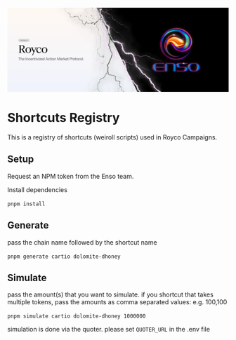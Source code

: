 ![cover](cover.webp)

# Shortcuts Registry

This is a registry of shortcuts (weiroll scripts) used in Royco Campaigns.

## Setup

Request an NPM token from the Enso team.

Install dependencies

`pnpm install`

## Generate

pass the chain name followed by the shortcut name

`pnpm generate cartio dolomite-dhoney`

## Simulate

pass the amount(s) that you want to simulate. if you shortcut that takes multiple tokens, pass the amounts as comma separated values: e.g. 100,100

`pnpm simulate cartio dolomite-dhoney 1000000`

simulation is done via the quoter. please set `QUOTER_URL` in the .env file
